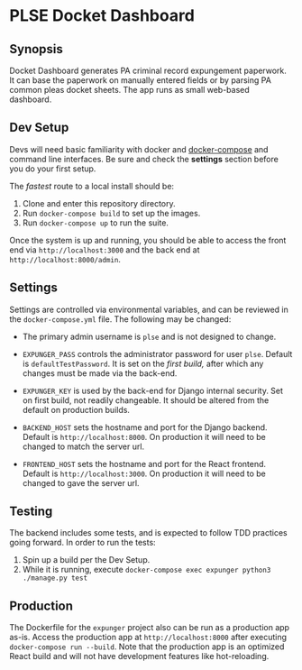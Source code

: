 # PLSE Docket Dashboard

## Synopsis

Docket Dashboard generates PA criminal record expungement paperwork.  It can
base the paperwork on manually entered fields or by parsing PA common pleas
docket sheets.  The app runs as small web-based dashboard.

## Dev Setup

Devs will need basic familiarity with docker and
[docker-compose](https://docs.docker.com/compose/) and command line interfaces.
Be sure and check the **settings** section before you do your first setup.

The *fastest* route to a local install should be:

1. Clone and enter this repository directory.
2. Run `docker-compose build` to set up the images.
3. Run `docker-compose up` to run the suite.

Once the system is up and running, you should be able to access the front end
via `http://localhost:3000` and the back end at
`http://localhost:8000/admin`.

## Settings

Settings are controlled via environmental variables, and can be reviewed in the
`docker-compose.yml` file.  The following may be changed:

- The primary admin username is `plse` and is not designed to change.
- `EXPUNGER_PASS` controls the administrator password for user `plse`.  Default is
  `defaultTestPassword`. It is set on the *first build,* after which any
  changes must be made via the back-end.
- `EXPUNGER_KEY` is used by the back-end for Django internal security.
  Set on first build, not readily changeable.  It should be altered from the
  default on production builds.
- `BACKEND_HOST` sets the hostname and port for the Django backend. Default is
  `http://localhost:8000`. On production it will need to be changed to match
  the server url.
   
- `FRONTEND_HOST` sets the hostname and port for the React frontend. Default is
  `http://localhost:3000`. On production it will need to be changed to gave the
   server url.


## Testing

The backend includes some tests, and is expected to follow TDD practices going
forward.  In order to run the tests:

1. Spin up a build per the Dev Setup.
2. While it is running, execute `docker-compose exec expunger python3
   ./manage.py test`

## Production

The Dockerfile for the `expunger` project also can be run as a production app
as-is. Access the production app at `http://localhost:8000` after executing
`docker-compose run --build`. Note that the production app is an optimized React
build and will not have development features like hot-reloading.
